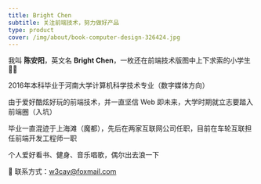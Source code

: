 ```yaml
---
title: Bright Chen
subtitle: 关注前端技术，努力做好产品
type: product
cover: /img/about/book-computer-design-326424.jpg
---
```


我叫 **陈安阳**，英文名 **Bright Chen**，一枚还在前端技术版图中上下求索的小学生‍ 👨‍💻

2016年本科毕业于河南大学计算机科学技术专业（数字媒体方向）

由于爱好酷炫好玩的前端技术，并一直坚信 Web 即未来，大学时期就立志要踏入前端圈（入坑）

毕业一直混迹于上海滩（魔都），先后在两家互联网公司任职，目前在车轮互联担任前端开发工程师一职

个人爱好看书、健身、音乐唱歌，偶尔出去浪一下

📩 联系方式：w3cay@foxmail.com